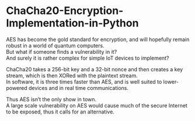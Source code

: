 # ChaCha20-Encryption-Implementation-in-Python

AES has become the gold standard for encryption, and will hopefully remain robust in a world of quantum computers.<br>
But what if someone finds a vulnerability in it?<br>
And surely it is rather complex for simple IoT devices to implement?<br>

ChaCha20 takes a 256-bit key and a 32-bit nonce and then creates a key stream, which is then XORed with the plaintext stream.<br>
In software, it is three times faster than AES, and is well suited to lower-powered devices and in real time communications.<br>

Thus AES isn’t the only show in town.<br>
A large scale vulnerability on AES would cause much of the secure Internet to be exposed, thus it calls for an alternative.<br>
